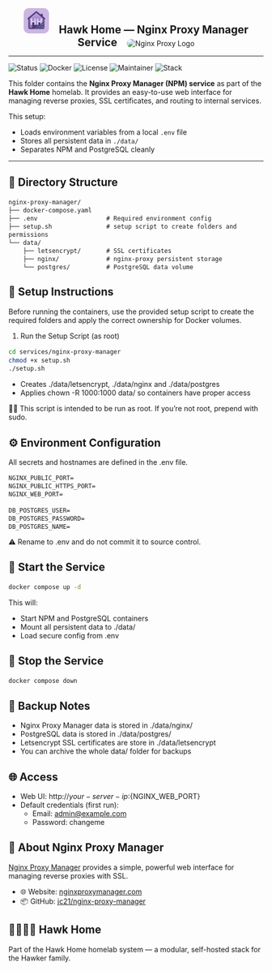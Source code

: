 <p align="center">
  <img src="../../../assets/img/hhlogo.png" alt="Hawk Home Logo" width="50" style="border-radius: 10px;" />
  &nbsp;&nbsp;&nbsp;
  <strong style="font-size: 1.5em;">Hawk Home — Nginx Proxy Manager Service</strong>
  &nbsp;&nbsp;&nbsp;
  <img src="../../../assets/img/nginx-proxy-logo.png" alt="Nginx Proxy Logo" width="50" style="border-radius: 12px;" />
</p>

---

![Status](https://img.shields.io/badge/status-active-success?style=flat-square)
![Docker](https://img.shields.io/badge/docker-ready-blue?style=flat-square)
![License](https://img.shields.io/badge/license-private-lightgrey?style=flat-square)
![Maintainer](https://img.shields.io/badge/maintainer-HawkerFamily-purple?style=flat-square)
![Stack](https://img.shields.io/badge/stack-Core-orange?style=flat-square)

This folder contains the **Nginx Proxy Manager (NPM) service** as part of the **Hawk Home** homelab. It provides an easy-to-use web interface for managing reverse proxies, SSL certificates, and routing to internal services.

This setup:
- Loads environment variables from a local `.env` file
- Stores all persistent data in `./data/`
- Separates NPM and PostgreSQL cleanly

---

## 📁 Directory Structure

```plaintext
nginx-proxy-manager/
├── docker-compose.yaml
├── .env                   # Required environment config
├── setup.sh               # setup script to create folders and permissions
└── data/
    ├── letsencrypt/       # SSL certificates
    ├── nginx/             # nginx-proxy persistent storage
    └── postgres/          # PostgreSQL data volume
```

## 🔧 Setup Instructions

Before running the containers, use the provided setup script to create the required folders and apply the correct ownership for Docker volumes.

1. Run the Setup Script (as root)

```bash
cd services/nginx-proxy-manager
chmod +x setup.sh
./setup.sh
```
- Creates ./data/letsencrypt, ./data/nginx and ./data/postgres</br>
- Applies chown -R 1000:1000 data/ so containers have proper access

🧑‍💻 This script is intended to be run as root. If you’re not root, prepend with sudo.

## ⚙️ Environment Configuration

All secrets and hostnames are defined in the .env file.

```env
NGINX_PUBLIC_PORT=
NGINX_PUBLIC_HTTPS_PORT=
NGINX_WEB_PORT=

DB_POSTGRES_USER=
DB_POSTGRES_PASSWORD=
DB_POSTGRES_NAME=
```
⚠️ Rename to .env and do not commit it to source control.

## 🚀 Start the Service

```bash
docker compose up -d
```
This will:

- Start NPM and PostgreSQL containers</br>
- Mount all persistent data to ./data/</br>
- Load secure config from .env</br>

## 🛑 Stop the Service
```bash
docker compose down
```

## 🔄 Backup Notes
- Nginx Proxy Manager data is stored in ./data/nginx/
- PostgreSQL data is stored in ./data/postgres/
- Letsencrypt SSL certificates are store in ./data/letsencrypt
- You can archive the whole data/ folder for backups

## 🌐 Access
- Web UI: http://${your-server-ip}:${NGINX_WEB_PORT}
- Default credentials (first run):
    - Email: admin@example.com
    - Password: changeme

## 🧠 About Nginx Proxy Manager

[Nginx Proxy Manager](https://nginxproxymanager.com) provides a simple, powerful web interface for managing reverse proxies with SSL.

- 🌐 Website: [nginxproxymanager.com](https://nginxproxymanager.com)
- 📦 GitHub: [jc21/nginx-proxy-manager](https://github.com/NginxProxyManager/nginx-proxy-manager)


## 👨‍👩‍👧‍👦 Hawk Home

Part of the Hawk Home homelab system — a modular, self-hosted stack for the Hawker family.